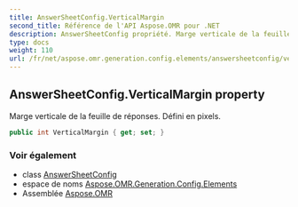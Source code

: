 ```yaml
---
title: AnswerSheetConfig.VerticalMargin
second_title: Référence de l'API Aspose.OMR pour .NET
description: AnswerSheetConfig propriété. Marge verticale de la feuille de réponses. Défini en pixels.
type: docs
weight: 110
url: /fr/net/aspose.omr.generation.config.elements/answersheetconfig/verticalmargin/
---
```

## AnswerSheetConfig.VerticalMargin property

Marge verticale de la feuille de réponses. Défini en pixels.

```csharp
public int VerticalMargin { get; set; }
```

### Voir également

* class [AnswerSheetConfig](../)
* espace de noms [Aspose.OMR.Generation.Config.Elements](../../answersheetconfig/)
* Assemblée [Aspose.OMR](../../../)


